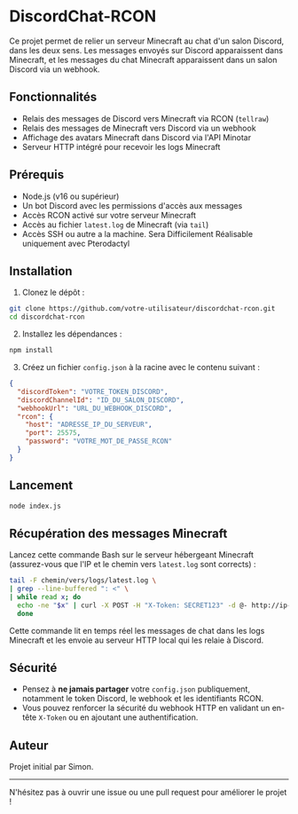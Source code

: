 # DiscordChat-RCON

Ce projet permet de relier un serveur Minecraft au chat d'un salon Discord, dans les deux sens. Les messages envoyés sur Discord apparaissent dans Minecraft, et les messages du chat Minecraft apparaissent dans un salon Discord via un webhook.

## Fonctionnalités

* Relais des messages de Discord vers Minecraft via RCON (`tellraw`)
* Relais des messages de Minecraft vers Discord via un webhook
* Affichage des avatars Minecraft dans Discord via l'API Minotar
* Serveur HTTP intégré pour recevoir les logs Minecraft

## Prérequis

* Node.js (v16 ou supérieur)
* Un bot Discord avec les permissions d'accès aux messages
* Accès RCON activé sur votre serveur Minecraft
* Accès au fichier `latest.log` de Minecraft (via `tail`)
* Accès SSH ou autre a la machine. Sera Difficilement Réalisable uniquement avec Pterodactyl

## Installation

1. Clonez le dépôt :

```bash
git clone https://github.com/votre-utilisateur/discordchat-rcon.git
cd discordchat-rcon
```

2. Installez les dépendances :

```bash
npm install
```

3. Créez un fichier `config.json` à la racine avec le contenu suivant :

```json
{
  "discordToken": "VOTRE_TOKEN_DISCORD",
  "discordChannelId": "ID_DU_SALON_DISCORD",
  "webhookUrl": "URL_DU_WEBHOOK_DISCORD",
  "rcon": {
    "host": "ADRESSE_IP_DU_SERVEUR",
    "port": 25575,
    "password": "VOTRE_MOT_DE_PASSE_RCON"
  }
}
```

## Lancement

```bash
node index.js
```

## Récupération des messages Minecraft

Lancez cette commande Bash sur le serveur hébergeant Minecraft (assurez-vous que l'IP et le chemin vers `latest.log` sont corrects) :

```bash
tail -F chemin/vers/logs/latest.log \
| grep --line-buffered ": <" \
| while read x; do
  echo -ne "$x" | curl -X POST -H "X-Token: SECRET123" -d @- http://ip-server-nodejs:port/minecraft/hook
  done
```

Cette commande lit en temps réel les messages de chat dans les logs Minecraft et les envoie au serveur HTTP local qui les relaie à Discord.

## Sécurité

* Pensez à **ne jamais partager** votre `config.json` publiquement, notamment le token Discord, le webhook et les identifiants RCON.
* Vous pouvez renforcer la sécurité du webhook HTTP en validant un en-tête `X-Token` ou en ajoutant une authentification.

## Auteur

Projet initial par Simon.

---

N'hésitez pas à ouvrir une issue ou une pull request pour améliorer le projet !
